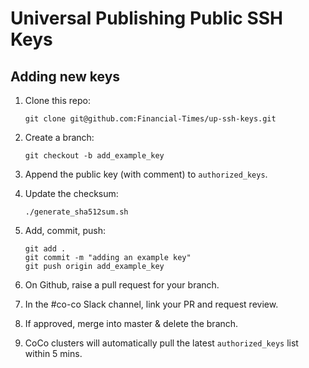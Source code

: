Universal Publishing Public SSH Keys
======


Adding new keys
----


1. Clone this repo:

    ```
    git clone git@github.com:Financial-Times/up-ssh-keys.git
    ```

2. Create a branch:

    ```
    git checkout -b add_example_key
    ```

3. Append the public key (with comment) to `authorized_keys`.

4. Update the checksum:

    ```
    ./generate_sha512sum.sh
    ```

5. Add, commit, push:

    ```
    git add .
    git commit -m "adding an example key"
    git push origin add_example_key
    ```

6. On Github, raise a pull request for your branch.

7. In the #co-co Slack channel, link your PR and request review.

8. If approved, merge into master & delete the branch.

9. CoCo clusters will automatically pull the latest `authorized_keys` list within 5 mins.

